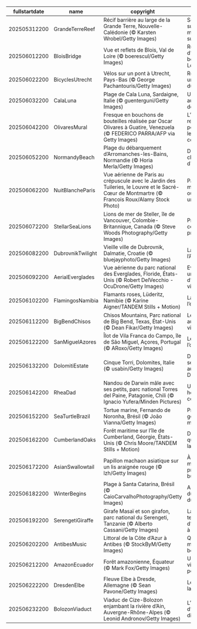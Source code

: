 |fullstartdate|name|copyright|title|image|
|--|--|--|--|--|
202505312200|GrandeTerreReef|Récif barrière au large de la Grande Terre, Nouvelle-Calédonie (© Karsten Wrobel/Getty Images)|Sous la surface, un monde en sursis|![](/fr-FR/2025/06/202505312200GrandeTerreReef.jpg)|
202506012200|BloisBridge|Vue et reflets de Blois, Val de Loire (© boerescul/Getty Images)|Reflets d’histoire en bord de Loire|![](/fr-FR/2025/06/202506012200BloisBridge.jpg)|
202506022200|BicyclesUtrecht|Vélos sur un pont à Utrecht, Pays-Bas (© George Pachantouris/Getty Images)|Rouler vers un avenir durable|![](/fr-FR/2025/06/202506022200BicyclesUtrecht.jpg)|
202506032200|CalaLuna|Plage de Cala Luna, Sardaigne, Italie (© guenterguni/Getty Images)|Une crique au parfum de lune|![](/fr-FR/2025/06/202506032200CalaLuna.jpg)|
202506042200|OlivaresMural|Fresque en bouchons de bouteilles réalisée par Oscar Olivares à Guatire, Venezuela (© FEDERICO PARRA/AFP via Getty Images)|L’art du recyclage pour éveiller les consciences|![](/fr-FR/2025/06/202506042200OlivaresMural.jpg)|
202506052200|NormandyBeach|Plage du débarquement d’Arromanches-les-Bains, Normandie (© Horia Merla/Getty Images)|Des plages chargées d'Histoire|![](/fr-FR/2025/06/202506052200NormandyBeach.jpg)|
202506062200|NuitBlancheParis|Vue aérienne de Paris au crépuscule avec le Jardin des Tuileries, le Louvre et le Sacré-Cœur de Montmartre (© Francois Roux/Alamy Stock Photo)|Paris, musée à ciel ouvert pour une nuit|![](/fr-FR/2025/06/202506062200NuitBlancheParis.jpg)|
202506072200|StellarSeaLions|Lions de mer de Steller, île de Vancouver, Colombie-Britannique, Canada (© Steve Woods Photography/Getty Images)|Préserver ce qui nous préserve|![](/fr-FR/2025/06/202506072200StellarSeaLions.jpg)|
202506082200|DubrovnikTwilight|Vieille ville de Dubrovnik, Dalmatie, Croatie (© bluejayphoto/Getty Images)|La perle de l’Adriatique|![](/fr-FR/2025/06/202506082200DubrovnikTwilight.jpg)|
202506092200|AerialEverglades|Vue aérienne du parc national des Everglades, Floride, États-Unis (© Robert DelVecchio - OcuDrone/Getty Images)|Everglades, un souffle d’eau et de vie|![](/fr-FR/2025/06/202506092200AerialEverglades.jpg)|
202506102200|FlamingosNamibia|Flamants roses, Lüderitz, Namibie (© Karine Aigner/TANDEM Stills + Motion)|La grâce à l’état pur|![](/fr-FR/2025/06/202506102200FlamingosNamibia.jpg)|
202506112200|BigBendChisos|Chisos Mountains, Parc national de Big Bend, Texas, État-Unis (© Dean Fikar/Getty Images)|Le désert aux trois visages|![](/fr-FR/2025/06/202506112200BigBendChisos.jpg)|
202506122200|SanMiguelAzores|Îlot de Vila Franca do Campo, île de São Miguel, Açores, Portugal (© ARoxo/Getty Images)|Le cœur de l’océan|![](/fr-FR/2025/06/202506122200SanMiguelAzores.jpg)|
202506132200|DolomitiEstate|Cinque Torri, Dolomites, Italie (© usabin/Getty Images)|Des sentinelles au cœur des Dolomites|![](/fr-FR/2025/06/202506132200DolomitiEstate.jpg)|
202506142200|RheaDad|Nandou de Darwin mâle avec ses petits, parc national Torres del Paine, Patagonie, Chili (© Ignacio Yufera/Minden Pictures)|Un papa hors du commun|![](/fr-FR/2025/06/202506142200RheaDad.jpg)|
202506152200|SeaTurtleBrazil|Tortue marine, Fernando de Noronha, Brésil (© João Vianna/Getty Images)|Protéger les géantes des mers|![](/fr-FR/2025/06/202506152200SeaTurtleBrazil.jpg)|
202506162200|CumberlandOaks|Forêt maritime sur l’île de Cumberland, Géorgie, États-Unis (© Chris Moore/TANDEM Stills + Motion)|Des arbres qui cachent la forêt|![](/fr-FR/2025/06/202506162200CumberlandOaks.jpg)|
202506172200|AsianSwallowtail|Papillon machaon asiatique sur un lis araignée rouge (© lzh/Getty Images)|À vos marques, prêts… butinez !|![](/fr-FR/2025/06/202506172200AsianSwallowtail.jpg)|
202506182200|WinterBegins|Plage à Santa Catarina, Brésil (© CaioCarvalhoPhotography/Getty Images)|Au rythme du sable et du temps|![](/fr-FR/2025/06/202506182200WinterBegins.jpg)|
202506192200|SerengetiGiraffe|Girafe Masaï et son girafon, parc national du Serengeti, Tanzanie (© Alberto Cassani/Getty Images)|La tendresse d’un monde à préserver|![](/fr-FR/2025/06/202506192200SerengetiGiraffe.jpg)|
202506202200|AntibesMusic|Littoral de la Côte d’Azur à Antibes (© StockByM/Getty Images)|Quand la musique est bonne|![](/fr-FR/2025/06/202506202200AntibesMusic.jpg)|
202506212200|AmazonEcuador|Forêt amazonienne, Équateur (© Mark Fox/Getty Images)|Un monde vivant en péril|![](/fr-FR/2025/06/202506212200AmazonEcuador.jpg)|
202506222200|DresdenElbe|Fleuve Elbe à Dresde, Allemagne (© Sean Pavone/Getty Images)|Les rives de la résilience|![](/fr-FR/2025/06/202506222200DresdenElbe.jpg)|
202506232200|BolozonViaduct|Viaduc de Cize-Bolozon enjambant la rivière d’Ain, Auvergne-Rhône-Alpes (© Leonid Andronov/Getty Images)|L’élégance d’un géant discret|![](/fr-FR/2025/06/202506232200BolozonViaduct.jpg)|

